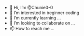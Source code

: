 - 👋 Hi, I’m @Chunie0-0
- 👀 I’m interested in beginner coding
- 🌱 I’m currently learning ...
- 💞️ I’m looking to collaborate on ...
- 📫 How to reach me ...

<!---
Chunie0-0/Chunie0-0 is a ✨ special ✨ repository because its `README.md` (this file) appears on your GitHub profile.
You can click the Preview link to take a look at your changes.
--->
